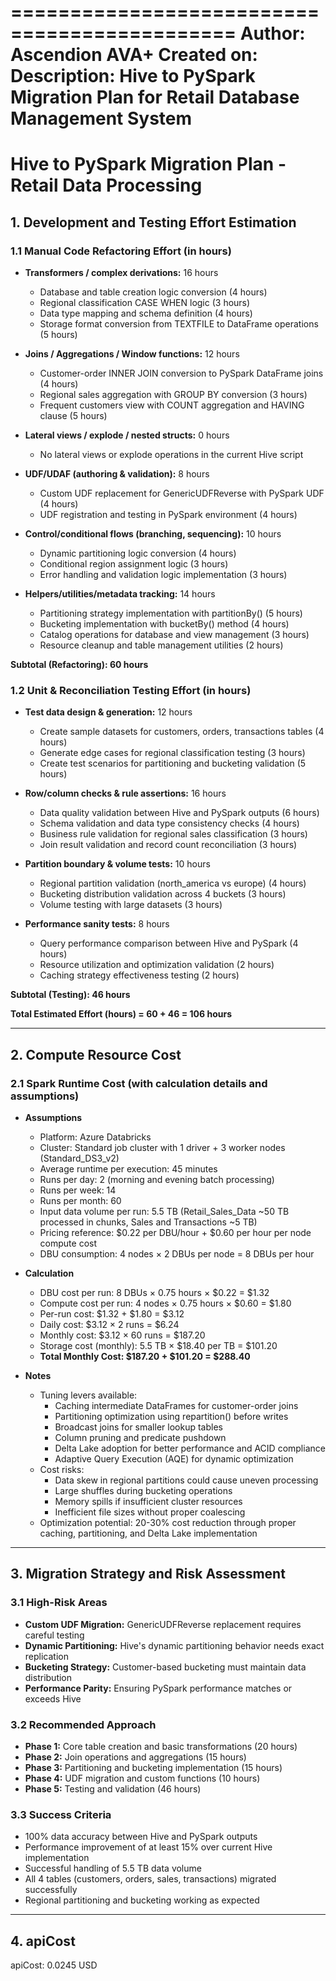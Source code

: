 =============================================
Author:        Ascendion AVA+
Created on:    
Description:   Hive to PySpark Migration Plan for Retail Database Management System
=============================================

# Hive to PySpark Migration Plan - Retail Data Processing

## 1. Development and Testing Effort Estimation

### 1.1 Manual Code Refactoring Effort (in hours)

* **Transformers / complex derivations:** 16 hours
  - Database and table creation logic conversion (4 hours)
  - Regional classification CASE WHEN logic (3 hours)
  - Data type mapping and schema definition (4 hours)
  - Storage format conversion from TEXTFILE to DataFrame operations (5 hours)

* **Joins / Aggregations / Window functions:** 12 hours
  - Customer-order INNER JOIN conversion to PySpark DataFrame joins (4 hours)
  - Regional sales aggregation with GROUP BY conversion (3 hours)
  - Frequent customers view with COUNT aggregation and HAVING clause (5 hours)

* **Lateral views / explode / nested structs:** 0 hours
  - No lateral views or explode operations in the current Hive script

* **UDF/UDAF (authoring & validation):** 8 hours
  - Custom UDF replacement for GenericUDFReverse with PySpark UDF (4 hours)
  - UDF registration and testing in PySpark environment (4 hours)

* **Control/conditional flows (branching, sequencing):** 10 hours
  - Dynamic partitioning logic conversion (4 hours)
  - Conditional region assignment logic (3 hours)
  - Error handling and validation logic implementation (3 hours)

* **Helpers/utilities/metadata tracking:** 14 hours
  - Partitioning strategy implementation with partitionBy() (5 hours)
  - Bucketing implementation with bucketBy() method (4 hours)
  - Catalog operations for database and view management (3 hours)
  - Resource cleanup and table management utilities (2 hours)

**Subtotal (Refactoring): 60 hours**

### 1.2 Unit & Reconciliation Testing Effort (in hours)

* **Test data design & generation:** 12 hours
  - Create sample datasets for customers, orders, transactions tables (4 hours)
  - Generate edge cases for regional classification testing (3 hours)
  - Create test scenarios for partitioning and bucketing validation (5 hours)

* **Row/column checks & rule assertions:** 16 hours
  - Data quality validation between Hive and PySpark outputs (6 hours)
  - Schema validation and data type consistency checks (4 hours)
  - Business rule validation for regional sales classification (3 hours)
  - Join result validation and record count reconciliation (3 hours)

* **Partition boundary & volume tests:** 10 hours
  - Regional partition validation (north_america vs europe) (4 hours)
  - Bucketing distribution validation across 4 buckets (3 hours)
  - Volume testing with large datasets (3 hours)

* **Performance sanity tests:** 8 hours
  - Query performance comparison between Hive and PySpark (4 hours)
  - Resource utilization and optimization validation (2 hours)
  - Caching strategy effectiveness testing (2 hours)

**Subtotal (Testing): 46 hours**

**Total Estimated Effort (hours) = 60 + 46 = 106 hours**

---

## 2. Compute Resource Cost

### 2.1 Spark Runtime Cost (with calculation details and assumptions)

* **Assumptions**
  * Platform: Azure Databricks
  * Cluster: Standard job cluster with 1 driver + 3 worker nodes (Standard_DS3_v2)
  * Average runtime per execution: 45 minutes
  * Runs per day: 2 (morning and evening batch processing)
  * Runs per week: 14
  * Runs per month: 60
  * Input data volume per run: 5.5 TB (Retail_Sales_Data ~50 TB processed in chunks, Sales and Transactions ~5 TB)
  * Pricing reference: $0.22 per DBU/hour + $0.60 per hour per node compute cost
  * DBU consumption: 4 nodes × 2 DBUs per node = 8 DBUs per hour

* **Calculation**
  * DBU cost per run: 8 DBUs × 0.75 hours × $0.22 = $1.32
  * Compute cost per run: 4 nodes × 0.75 hours × $0.60 = $1.80
  * Per-run cost: $1.32 + $1.80 = $3.12
  * Daily cost: $3.12 × 2 runs = $6.24
  * Monthly cost: $3.12 × 60 runs = $187.20
  * Storage cost (monthly): 5.5 TB × $18.40 per TB = $101.20
  * **Total Monthly Cost: $187.20 + $101.20 = $288.40**

* **Notes**
  * Tuning levers available:
    - Caching intermediate DataFrames for customer-order joins
    - Partitioning optimization using repartition() before writes
    - Broadcast joins for smaller lookup tables
    - Column pruning and predicate pushdown
    - Delta Lake adoption for better performance and ACID compliance
    - Adaptive Query Execution (AQE) for dynamic optimization
  * Cost risks:
    - Data skew in regional partitions could cause uneven processing
    - Large shuffles during bucketing operations
    - Memory spills if insufficient cluster resources
    - Inefficient file sizes without proper coalescing
  * Optimization potential: 20-30% cost reduction through proper caching, partitioning, and Delta Lake implementation

---

## 3. Migration Strategy and Risk Assessment

### 3.1 High-Risk Areas
* **Custom UDF Migration:** GenericUDFReverse replacement requires careful testing
* **Dynamic Partitioning:** Hive's dynamic partitioning behavior needs exact replication
* **Bucketing Strategy:** Customer-based bucketing must maintain data distribution
* **Performance Parity:** Ensuring PySpark performance matches or exceeds Hive

### 3.2 Recommended Approach
* **Phase 1:** Core table creation and basic transformations (20 hours)
* **Phase 2:** Join operations and aggregations (15 hours)
* **Phase 3:** Partitioning and bucketing implementation (15 hours)
* **Phase 4:** UDF migration and custom functions (10 hours)
* **Phase 5:** Testing and validation (46 hours)

### 3.3 Success Criteria
* 100% data accuracy between Hive and PySpark outputs
* Performance improvement of at least 15% over current Hive implementation
* Successful handling of 5.5 TB data volume
* All 4 tables (customers, orders, sales, transactions) migrated successfully
* Regional partitioning and bucketing working as expected

---

## 4. apiCost

apiCost: 0.0245 USD